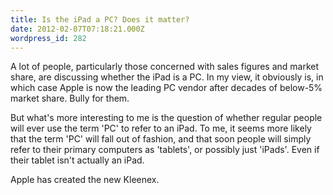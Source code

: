 ```yaml
---
title: Is the iPad a PC? Does it matter?
date: 2012-02-07T07:18:21.000Z
wordpress_id: 282
---
```


A lot of people, particularly those concerned with sales figures and market share, are discussing whether the iPad is a PC. In my view, it obviously is, in which case Apple is now the leading PC vendor after decades of below-5% market share. Bully for them.

But what's more interesting to me is the question of whether regular people will ever use the term 'PC' to refer to an iPad. To me, it seems more likely that the term 'PC' will fall out of fashion, and that soon people will simply refer to their primary computers as 'tablets', or possibly just 'iPads'. Even if their tablet isn't actually an iPad.

Apple has created the new Kleenex.


